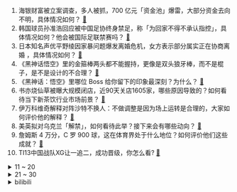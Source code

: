 1. 海银财富被立案调查，多人被抓，700 亿元「资金池」爆雷，大部分资金去向不明，具体情况如何？ [:link:](https://www.zhihu.com/question/666843400)
2. 韩国球员孙准浩回应被中国足协终身禁足，称「为回家不得不承认指控」，具体情况如何？他会被国际足联禁赛吗？ [:link:](https://www.zhihu.com/question/666868772)
3. 日本知名声优平野绫因家暴问题爆发离婚危机，女方表示部分属实正在协商离婚 ，具体情况如何？ [:link:](https://www.zhihu.com/question/666838586)
4. 《黑神话悟空》里的金箍棒两头都不能握持，更像是双头狼牙棒，而不是棍子，是不是设计的不合理？ [:link:](https://www.zhihu.com/question/666482809)
5. 《黑神话：悟空》里哪位 Boss 给你留下的印象最深刻？为什么？ [:link:](https://www.zhihu.com/question/664774012)
6. 书亦烧仙草被曝大规模闭店，近90天关店1605家，哪些原因导致的？如何看待当下新茶饮行业市场前景？ [:link:](https://www.zhihu.com/question/666777494)
7. 伊万科维奇解释对阵沙特不换人：不做调整是因为场上运转是合理的，大家如何评价他的解释？ [:link:](https://www.zhihu.com/question/666831795)
8. 美英拟对乌克兰「解禁」，如何看待此举？接下来会有哪些动向？ [:link:](https://www.zhihu.com/question/666844781)
9. 詹姆斯 4 万分，C 罗 900 球，这在体育界处于什么地位？如何评价他们这些成就？ [:link:](https://www.zhihu.com/question/666423522)
10. TI13中国战队XG让一追二，成功晋级，你怎么看? [:link:](https://www.zhihu.com/question/666797289)
<details>
<summary>11 ~ 20</summary>

11. 你们怎么控制自律不熬夜？ [:link:](https://www.zhihu.com/question/666499894)
12. 如何评价乒乓球运动员张继科的职业生涯？ [:link:](https://www.zhihu.com/question/640177144)
13. 领导安排了一个事，去帮别的团队一天忙，没人回复他，私下里来找我，这种事是应该从根源就拒绝他吗？ [:link:](https://www.zhihu.com/question/665032395)
14. 9 月 11 日苏州街头出现持刀伤人事件，警方通报「嫌疑人已被当场抓获」，具体情况如何？ [:link:](https://www.zhihu.com/question/666872150)
15. 28岁了，一切还来得及吗？ [:link:](https://www.zhihu.com/question/666597563)
16. 蔚来李斌「新能源车加速替代燃油车，两年左右新能源车零售渗透率将达 80%」，你认为会实现吗? [:link:](https://www.zhihu.com/question/666699735)
17. 为什么《无耻之徒》这部剧被人称神剧？神在哪里？ [:link:](https://www.zhihu.com/question/29584691)
18. 张雨绮脱口秀疑似暗示于适劈腿，这到底发生了什么？ [:link:](https://www.zhihu.com/question/666795119)
19. python，自己做的.py文件想做成本地库，在本机任何一个文件中直接import，怎么实现？放哪？ [:link:](https://www.zhihu.com/question/661124529)
20. 为什么很多人当领导后，性格就立马变了？ [:link:](https://www.zhihu.com/question/666583285)
</details>
<details>
<summary>21 ~ 30</summary>

21. 男子因儿子被欺负，拦截儿子同学问话被拘 10 天，提起行政诉讼未获法院支持 ，此行为是否构成寻衅滋事？ [:link:](https://www.zhihu.com/question/666756976)
22. 国际油价暴跌，布伦特原油跌破每桶 70 美元，创 2021 年 12 月以来新低 ，原因有哪些？ [:link:](https://www.zhihu.com/question/666822284)
23. 如何用 AI 做旅行玩乐攻略？ [:link:](https://www.zhihu.com/question/666088199)
24. 给自己「贴标签」的人，是出于何种心理？ [:link:](https://www.zhihu.com/question/666698021)
25. 为什么开水白菜会被定性为川菜？ [:link:](https://www.zhihu.com/question/661576548)
26. 不谈恋爱的大学一定是不完整的吗？ [:link:](https://www.zhihu.com/question/666700710)
27. 索尼已推出 PS5 Pro，接下来微软会如何应对？ [:link:](https://www.zhihu.com/question/666746167)
28. 《黑神话：悟空》 中，天命人得到的道具「舌尝思」为什么少了一颗莲子？ [:link:](https://www.zhihu.com/question/666506718)
29. 中国首款不锈钢运载火箭「朱雀三号」试验机VTVL-1完成10公里级垂直起降飞行试验，有哪些重要意义？ [:link:](https://www.zhihu.com/question/666841762)
30. 为什么linux系统没有直接设置重命名命令？ [:link:](https://www.zhihu.com/question/666698290)
</details><details>
<summary>bilibili</summary>

</details>